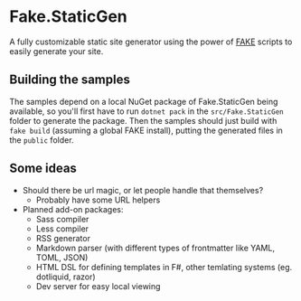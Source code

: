 # Fake.StaticGen
A fully customizable static site generator using the power of [FAKE](https://fake.build) scripts to easily generate your site.

## Building the samples
The samples depend on a local NuGet package of Fake.StaticGen being available, so you'll first have to run `dotnet pack` in the `src/Fake.StaticGen` folder to generate the package. Then the samples should just build with `fake build` (assuming a global FAKE install), putting the generated files in the `public` folder.

## Some ideas
- Should there be url magic, or let people handle that themselves?
    - Probably have some URL helpers
- Planned add-on packages:
    - Sass compiler
    - Less compiler
    - RSS generator
    - Markdown parser (with different types of frontmatter like YAML, TOML, JSON)
    - HTML DSL for defining templates in F#, other temlating systems (eg. dotliquid, razor)
    - Dev server for easy local viewing
